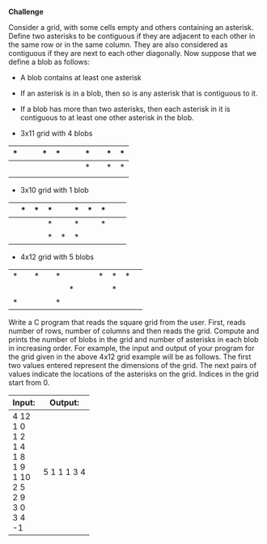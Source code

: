 ﻿
**Challenge**

  

Consider a grid, with some cells empty and others containing an asterisk. Define two asterisks to be contiguous if they are adjacent to each other in the same row or in the same column. They are also considered as contiguous if they are next to each other diagonally. Now suppose that we define a blob as follows:

  

- A blob contains at least one asterisk

- If an asterisk is in a blob, then so is any asterisk that is contiguous to it.

- If a blob has more than two asterisks, then each asterisk in it is contiguous to at least one other asterisk in the blob.

* 3x11 grid with 4 blobs 

| *|  |  | *| *|  |  | *|  | *| *|
|--|--|--|--|--|--|--|--|--|--|--|
|  |  |  |  |  |  |  | *|  | *| *|
|  |  |  |  |  |  |  |  |  |  |  |

* 3x10 grid with 1 blob

|  | *| *| *|  | *| *| *|  |  |
|--|--|--|--|--|--|--|--|--|--|
|  |  |  | *|  | *|  | *|  |  |
|  |  |  | *| *| *|  |  |  |  |

* 4x12 grid with 5 blobs

|  |  |  |  |  |  |  |  |  |  |  |  |
|--|--|--|--|--|--|--|--|--|--|--|--|
| *|  | *|  | *|  |  |  | *| *| *|  |
|  |  |  |  |  | *|  |  |  | *|  |  |
| *|  |  |  | *|  |  |  |  |  |  |  |


Write a C program that reads the square grid from the user. First, reads number of rows, number of columns and then reads the grid. Compute and prints the number of blobs in the grid and number of asterisks in each blob in increasing order. For example, the input and output of your program for the grid given in the above 4x12 grid example will be as follows. The first two values entered represent the dimensions of the grid. The next pairs of values indicate the locations of the asterisks on the grid. Indices in the grid start from 0.

  
  
  

|**Input:** |**Output:** |
|--|--|
|4 12 <br> 1 0 <br> 1 2 <br> 1 4 <br> 1 8 <br> 1 9 <br> 1 10 <br> 2 5 <br> 2 9 <br> 3 0 <br> 3 4 <br> -1 |5 1 1 1 3 4 |
